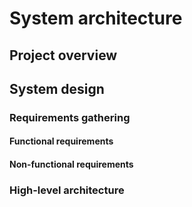 # System architecture
## Project overview
## System design
### Requirements gathering
#### Functional requirements
#### Non-functional requirements
### High-level architecture